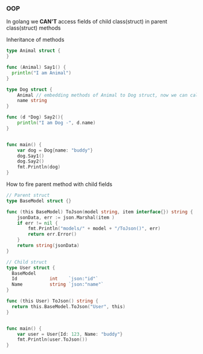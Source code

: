 ### OOP
In golang we **CAN'T** access fields of child class(struct) in parent class(struct) methods

Inheritance of methods

```go
type Animal struct {
}

func (Animal) Say1() {
  println("I am Animal")
}

type Dog struct {
	Animal // embedding methods of Animal to Dog struct, now we can call "Say1" method
	name string
}

func (d *Dog) Say2(){
	println("I am Dog -", d.name)
}


func main() {
	var dog = Dog{name: "buddy"}
	dog.Say1()
	dog.Say2()
	fmt.Println(dog)
}
```

How to fire parent method with child fields
```go
// Parent struct
type BaseModel struct {}

func (this BaseModel) ToJson(model string, item interface{}) string {
	jsonData, err := json.Marshal(item )
	if err != nil {
		fmt.Println("models/" + model + "/ToJson()", err)
		return err.Error()
	}
	return string(jsonData)
}

// Child struct
type User struct {
  BaseModel
  Id            int    `json:"id"`  
  Name          string `json:"name"`
}

func (this User) ToJson() string { 
  return this.BaseModel.ToJson("User", this)
}


func main() {
	var user = User{Id: 123, Name: "buddy"}
	fmt.Println(user.ToJson())
}
```
